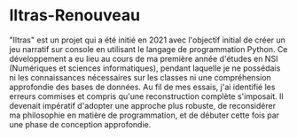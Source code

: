 # Iltras-Renouveau
"Iltras" est un projet qui a été initié en 2021 avec l'objectif initial de créer un jeu narratif sur console en utilisant le langage de programmation Python. Ce développement a eu lieu au cours de ma première année d'études en NSI (Numériques et sciences informatiques), pendant laquelle je ne possédais ni les connaissances nécessaires sur les classes ni une compréhension approfondie des bases de données. Au fil de mes essais, j'ai identifié les erreurs commises et compris qu'une reconstruction complète s'imposait. Il devenait impératif d'adopter une approche plus robuste, de reconsidérer ma philosophie en matière de programmation, et de débuter cette fois par une phase de conception approfondie.
